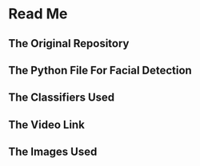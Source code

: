 # Read Me

## The Original Repository

## The Python File For Facial Detection

## The Classifiers Used

## The Video Link

## The Images Used
